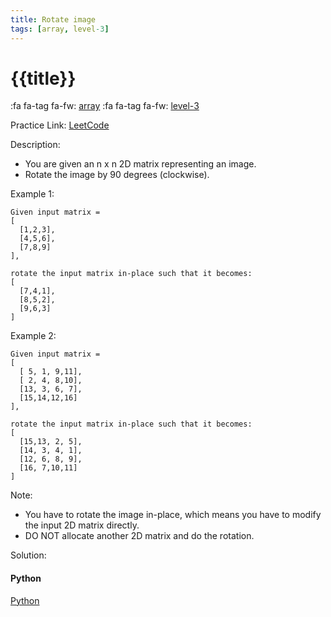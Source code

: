 ```yaml
---
title: Rotate image
tags: [array, level-3]
---
```


# {{title}}

:fa fa-tag fa-fw: [array]({{tagspath}}/array)
:fa fa-tag fa-fw: [level-3]({{tagspath}}/level-3)

Practice Link: [LeetCode](https://leetcode.com/problems/rotate-image/)

Description:

- You are given an n x n 2D matrix representing an image.
- Rotate the image by 90 degrees (clockwise).

Example 1:

```text
Given input matrix =
[
  [1,2,3],
  [4,5,6],
  [7,8,9]
],

rotate the input matrix in-place such that it becomes:
[
  [7,4,1],
  [8,5,2],
  [9,6,3]
]
```

Example 2:

```text
Given input matrix =
[
  [ 5, 1, 9,11],
  [ 2, 4, 8,10],
  [13, 3, 6, 7],
  [15,14,12,16]
],

rotate the input matrix in-place such that it becomes:
[
  [15,13, 2, 5],
  [14, 3, 4, 1],
  [12, 6, 8, 9],
  [16, 7,10,11]
]
```

Note:

- You have to rotate the image in-place, which means you have to modify the input 2D matrix directly.
- DO NOT allocate another 2D matrix and do the rotation.

Solution:

<!-- tabs:start -->
#### **Python**

[Python](../pycode/array/rotate-image.py ':include :type=code')
<!-- tabs:end -->
